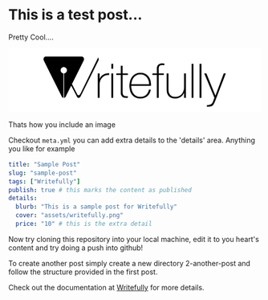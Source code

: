 # This is a test post...

Pretty Cool....

![An Image](assets/writefully.png)

Thats how you include an image

Checkout `meta.yml` you can add extra details to the 'details' area. Anything you like for example

```yaml
title: "Sample Post"
slug: "sample-post"
tags: ["Writefully"]
publish: true # this marks the content as published
details:
  blurb: "This is a sample post for Writefully"
  cover: "assets/writefully.png"
  price: "10" # this is the extra detail 
```

Now try cloning this repository into your local machine, edit it to you heart's content and try doing a push into github!

To create another post simply create a new directory 2-another-post and follow the structure provided in the first post.

Check out the documentation at [Writefully](https://github.com/codemy/writefully) for more details.